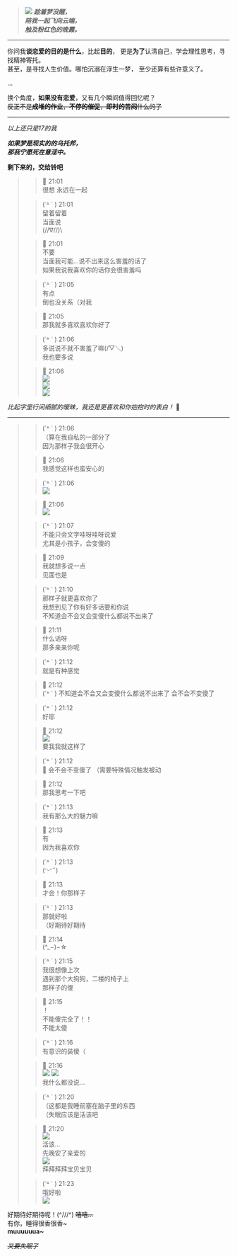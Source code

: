 > ![](../../IMAGES/PHOTO/1690716120.jpg)
> ***趁着梦没醒，***  
> ***陪我一起飞向云端，***  
> ***触及粉红色的晚霞。***  

---

你问我**谈恋爱的目的是什么**，比起**目的**，
更是**为了**认清自己，学会理性思考，寻找精神寄托。  
甚至，是寻找人生价值。哪怕沉溺在浮生一梦，
至少还算有些许意义了。
  
...  

换个角度，**如果没有恋爱**，又有几个瞬间值得回忆呢？  
~~反正不是**成堆的作业**，**不停的催促**，**即时的苦闷**什么的了~~

---
*以上还只是17的我*

***如果梦是现实的的乌托邦，***  
***那我宁愿死在意淫中。***

**剩下来的，交给铃吧**
> > 💖 21:01  
> > 很想 永远在一起
>
> > (˙꒫ ˙  ) 21:01  
> > 留着留着  
> > 当面说  
> > \(//∇//)\
>
> > 💖 21:01  
> > 不要  
> > 当面我可能…说不出来这么害羞的话了  
> > 如果我说我喜欢你的话你会很害羞吗
>
> > (˙꒫ ˙  ) 21:05  
> > 有点  
> > 倒也没关系（对我
>
> > 💖 21:05  
> > 那我就多喜欢喜欢你好了
>
> > (˙꒫ ˙  ) 21:06  
> > 多说说不就不害羞了嘛(/▽＼)  
> > 我也要多说
>
> > 💖 21:06  
> > ![](../../IMAGES/MEME/1690728698.png)  
> > ![](../../IMAGES/MEME/1690728698.png)  
> > ![](../../IMAGES/MEME/1690728698.png)  

*比起字里行间细腻的暧昧，我还是更喜欢和你抱抱时的表白！* 🥰

--- 
 
> > (˙꒫ ˙  ) 21:06  
> > （算在我自私的一部分了  
> > 因为那样子我会很开心
>
> > 💖 21:06  
> > 我感觉这样也蛮安心的
>
> > (˙꒫ ˙  ) 21:06  
> > ![](../../IMAGES/MEME/1690728601.jpg)
>
> > 💖 21:06  
> > ![](../../IMAGES/MEME/1690728688.png)
>
> > (˙꒫ ˙  ) 21:07  
> > 不能只会文字哇呀哇呀说爱  
> > 尤其是小孩子，会变傻的
>
> > 💖 21:09  
> > 我就想多说一点  
> > 见面也是
>
> > (˙꒫ ˙  ) 21:10  
> > 那样子就更喜欢你了  
> > 我想到见了你有好多话要和你说  
> > 不知道会不会又会变傻什么都说不出来了
>
> > 💖 21:11  
> > 什么话呀  
> > 那多亲亲你呢
>
> > (˙꒫ ˙  ) 21:12  
> > 就是有种感觉
>
> > 💖 21:12  
> > (˙꒫ ˙  )
> > 不知道会不会又会变傻什么都说不出来了
> > 会不会不变傻了
>
> > (˙꒫ ˙  ) 21:12  
> > 好耶
>
> > 💖 21:12  
> > ![](../../IMAGES/MEME/1690728540.png)  
> > 要我我就这样了
>
> > (˙꒫ ˙  ) 21:12  
> > 💖
> > 会不会不变傻了
> > （需要特殊情况触发被动
>
> > 💖 21:12  
> > 那我思考一下吧
>
> > (˙꒫ ˙  ) 21:13  
> > 我有那么大的魅力嘛
>
> > 💖 21:13  
> > 有  
> > 因为我喜欢你
>
> > (˙꒫ ˙  ) 21:13  
> > (ᵔᵕᵔ˶)
>
> > 💖 21:13  
> > 才会！你那样子
>
> > (˙꒫ ˙  ) 21:13  
> > 那就好啦  
> > （好期待好期待
>
> > 💖 21:14  
> > (^_−)−☆
>
> > (˙꒫ ˙  ) 21:15  
> > 我很想像上次  
> > 遇到那个大狗狗，二楼的椅子上  
> > 那样子的傻
>
> > 💖 21:15  
> > ！  
> > 不能傻完全了！！  
> > 不能太傻
>
> > (˙꒫ ˙  ) 21:16  
> > 有意识的装傻（
>
> > 💖 21:16  
> > ![](../../IMAGES/EMOJI/白眼.gif) ![](../../IMAGES/EMOJI/傲慢.gif)  
> > 我什么都没说…
>
> > (˙꒫ ˙  ) 21:20  
> > （这都是我睡前塞在脑子里的东西  
> > （失眠应该是活该吧
>
> > 💖 21:20  
> > ![](../../IMAGES/MEME/1690728721.png)  
> > 活该…  
> > 先晚安了亲爱的  
> > ![](../../IMAGES/MEME/1690728698.png)  
> > 拜拜拜拜宝贝宝贝
>
> > (˙꒫ ˙  ) 21:23  
> > 哦好啦  
> > ![](../../IMAGES/MEME/1690728601.jpg) 

好期待好期待呢！(^///^) ~~嘻嘻...~~  
有你，睡得很香很香~  
**muuuuuua~**
  
~~*又要失眠了*~~